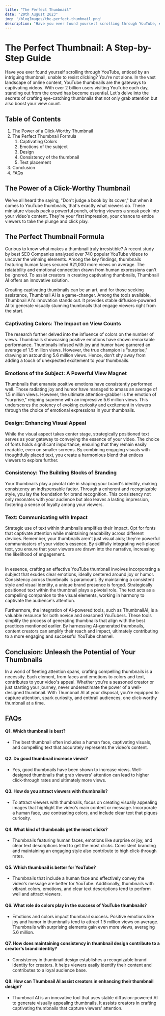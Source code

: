 ```yaml
---
title: "The Perfect Thumbnail"
date: "20th August 2023"
img: '/blogImages/the-perfect-thumbnail.png'
description: "Have you ever found yourself scrolling through YouTube, enticed by an intriguing thumbnail, unable to resist clicking? You're not alone. In the vast landscape of online content, YouTube thumbnails are the gateways to captivating videos. With over 2 billion users visiting YouTube each day, standing out from the crowd has become essential."
---
```


# **The Perfect Thumbnail: A Step-by-Step Guide**

Have you ever found yourself scrolling through YouTube, enticed by an intriguing thumbnail, unable to resist clicking? You're not alone. In the vast landscape of online content, YouTube thumbnails are the gateways to captivating videos. With over 2 billion users visiting YouTube each day, standing out from the crowd has become essential. Let's delve into the secrets of crafting eye-catching thumbnails that not only grab attention but also boost your view count.

## **Table of Contents**

1. The Power of a Click-Worthy Thumbnail
2. The Perfect Thumbnail Formula
    1. Captivating Colors
    2. Emotions of the subject
    3. Design
    4. Consistency of the thumbnail
    5. Text placement
5. Conclusion
6. FAQs

## **The Power of a Click-Worthy Thumbnail**

We've all heard the saying, "Don't judge a book by its cover," but when it comes to YouTube thumbnails, that's exactly what viewers do. These miniature visuals pack a powerful punch, offering viewers a sneak peek into your video's content. They're your first impression, your chance to entice viewers to take the plunge and click play.

## **The Perfect Thumbnail Formula**

Curious to know what makes a thumbnail truly irresistible? A recent study by best SEO Companies analyzed over 740 popular YouTube videos to uncover the winning elements. Among the key findings, thumbnails featuring human faces secured 921,000 more views on average. The relatability and emotional connection drawn from human expressions can't be ignored. To assist creators in creating captivating thumbnails, Thumbnail AI offers an innovative solution.

Creating captivating thumbnails can be an art, and for those seeking assistance, Thumbnail AI is a game-changer. Among the tools available, Thumbnail AI's innovation stands out. It provides stable diffusion-powered AI to generate visually stunning thumbnails that engage viewers right from the start.

### **Captivating Colors: The Impact on View Counts**

The research further delved into the influence of colors on the number of views. Thumbnails showcasing positive emotions have shown remarkable performance. Thumbnails infused with joy and humor have garnered an average of 1.5 million views. However, the true champion is "surprise," drawing an astounding 5.6 million views. Hence, don't shy away from adding a touch of unexpected excitement to your thumbnails.

### **Emotions of the Subject: A Powerful View Magnet**

Thumbnails that emanate positive emotions have consistently performed well. Those radiating joy and humor have managed to amass an average of 1.5 million views. However, the ultimate attention-grabber is the emotion of "surprise," reigning supreme with an impressive 5.6 million views. This underscores the potency of evoking curiosity and excitement in viewers through the choice of emotional expressions in your thumbnails.

### **Design: Enhancing Visual Appeal**

While the visual aspect takes center stage, strategically positioned text serves as your gateway to conveying the essence of your video. The choice of fonts holds significant importance, ensuring that they remain easily readable, even on smaller screens. By combining engaging visuals with thoughtfully placed text, you create a harmonious blend that entices viewers to explore further.

### **Consistency: The Building Blocks of Branding**

Your thumbnails play a pivotal role in shaping your brand's identity, making consistency an indispensable factor. Through a coherent and recognizable style, you lay the foundation for brand recognition. This consistency not only resonates with your audience but also leaves a lasting impression, fostering a sense of loyalty among your viewers.

### **Text: Communicating with Impact**

Strategic use of text within thumbnails amplifies their impact. Opt for fonts that captivate attention while maintaining readability across different devices. Remember, your thumbnails aren't just visual aids; they're powerful communicators of your video's essence. By skillfully integrating well-placed text, you ensure that your viewers are drawn into the narrative, increasing the likelihood of engagement.  
&nbsp;


In essence, crafting an effective YouTube thumbnail involves incorporating a subject that exudes clear emotions, ideally centered around joy or humor.
Consistency across thumbnails is paramount. By maintaining a consistent style and visual identity, a unique brand presence is forged. 
Strategically positioned text within the thumbnail plays a pivotal role. The text acts as a compelling companion to the visual elements, working in harmony to captivate the audience's attention.  

Furthermore, the integration of AI-powered tools, such as ThumbnailAI, is a valuable resource for both novice and seasoned YouTubers. These tools simplify the process of generating thumbnails that align with the best practices mentioned earlier. By harnessing AI-generated thumbnails, content creators can amplify their reach and impact, ultimately contributing to a more engaging and successful YouTube channel.

## **Conclusion: Unleash the Potential of Your Thumbnails**

In a world of fleeting attention spans, crafting compelling thumbnails is a necessity. Each element, from faces and emotions to colors and text, contributes to your video's appeal. Whether you're a seasoned creator or just starting your journey, never underestimate the power of a well-designed thumbnail. With Thumbnail AI at your disposal, you're equipped to capture attention, spark curiosity, and enthrall audiences, one click-worthy thumbnail at a time.

## **FAQs**

#### Q1. Which thumbnail is best?
- The best thumbnail often includes a human face, captivating visuals, and compelling text that accurately represents the video's content.

#### Q2. Do good thumbnail increase views?
- Yes, good thumbnails have been shown to increase views. Well-designed thumbnails that grab viewers' attention can lead to higher click-through rates and ultimately more views.

#### Q3. How do you attract viewers with thumbnails?
- To attract viewers with thumbnails, focus on creating visually appealing images that highlight the video's main content or message. Incorporate a human face, use contrasting colors, and include clear text that piques curiosity.

#### Q4. What kind of thumbnails get the most clicks?
- Thumbnails featuring human faces, emotions like surprise or joy, and clear text descriptions tend to get the most clicks. Consistent branding and maintaining an engaging style also contribute to high click-through rates.

#### Q5. Which thumbnail is better for YouTube?
- Thumbnails that include a human face and effectively convey the video's message are better for YouTube. Additionally, thumbnails with vibrant colors, emotions, and clear text descriptions tend to perform well and attract viewers.

#### Q6. What role do colors play in the success of YouTube thumbnails?
- Emotions and colors impact thumbnail success. Positive emotions like joy and humor in thumbnails tend to attract 1.5 million views on average. Thumbnails with surprising elements gain even more views, averaging 5.6 million.

#### Q7. How does maintaining consistency in thumbnail design contribute to a creator's brand identity?
- Consistency in thumbnail design establishes a recognizable brand identity for creators. It helps viewers easily identify their content and contributes to a loyal audience base.

#### Q8. How can Thumbnail AI assist creators in enhancing their thumbnail design?
- Thumbnail AI is an innovative tool that uses stable diffusion-powered AI to generate visually appealing thumbnails. It assists creators in crafting captivating thumbnails that capture viewers' attention.
